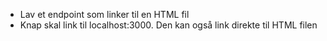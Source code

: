 * Lav et endpoint som linker til en HTML fil
* Knap skal link til localhost:3000. Den kan også link direkte til HTML filen
